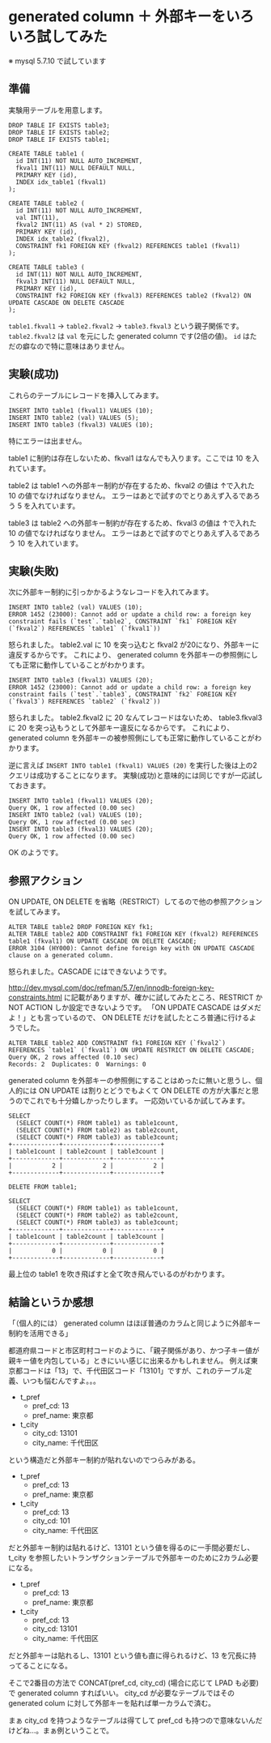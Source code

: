 # generated column ＋ 外部キーをいろいろ試してみた

※ mysql 5.7.10 で試しています

## 準備

実験用テーブルを用意します。

```
DROP TABLE IF EXISTS table3;
DROP TABLE IF EXISTS table2;
DROP TABLE IF EXISTS table1;

CREATE TABLE table1 (
  id INT(11) NOT NULL AUTO_INCREMENT,
  fkval1 INT(11) NULL DEFAULT NULL,
  PRIMARY KEY (id),
  INDEX idx_table1 (fkval1)
);

CREATE TABLE table2 (
  id INT(11) NOT NULL AUTO_INCREMENT,
  val INT(11),
  fkval2 INT(11) AS (val * 2) STORED,
  PRIMARY KEY (id),
  INDEX idx_table2 (fkval2),
  CONSTRAINT fk1 FOREIGN KEY (fkval2) REFERENCES table1 (fkval1)
);

CREATE TABLE table3 (
  id INT(11) NOT NULL AUTO_INCREMENT,
  fkval3 INT(11) NULL DEFAULT NULL,
  PRIMARY KEY (id),
  CONSTRAINT fk2 FOREIGN KEY (fkval3) REFERENCES table2 (fkval2) ON UPDATE CASCADE ON DELETE CASCADE
);
```

`table1.fkval1` -> `table2.fkval2` -> `table3.fkval3` という親子関係です。
`table2.fkval2` は `val` を元にした generated column です(2倍の値)。
`id` はただの癖なので特に意味はありません。

## 実験(成功)

これらのテーブルにレコードを挿入してみます。

```
INSERT INTO table1 (fkval1) VALUES (10);
INSERT INTO table2 (val) VALUES (5);
INSERT INTO table3 (fkval3) VALUES (10);
```

特にエラーは出ません。

table1 に制約は存在しないため、fkval1 はなんでも入ります。ここでは 10 を入れています。

table2 は table1 への外部キー制約が存在するため、fkval2 の値は ↑で入れた 10 の値でなければなりません。
エラーはあとで試すのでとりあえず入るであろう 5 を入れています。

table3 は table2 への外部キー制約が存在するため、fkval3 の値は ↑で入れた 10 の値でなければなりません。
エラーはあとで試すのでとりあえず入るであろう 10 を入れています。

## 実験(失敗)

次に外部キー制約に引っかかるようなレコードを入れてみます。

```
INSERT INTO table2 (val) VALUES (10);
ERROR 1452 (23000): Cannot add or update a child row: a foreign key constraint fails (`test`.`table2`, CONSTRAINT `fk1` FOREIGN KEY (`fkval2`) REFERENCES `table1` (`fkval1`))
```

怒られました。
table2.val に 10 を突っ込むと fkval2 が20になり、外部キーに違反するからです。
これにより、 generated column を外部キーの参照側にしても正常に動作していることがわかります。

```
INSERT INTO table3 (fkval3) VALUES (20);
ERROR 1452 (23000): Cannot add or update a child row: a foreign key constraint fails (`test`.`table3`, CONSTRAINT `fk2` FOREIGN KEY (`fkval3`) REFERENCES `table2` (`fkval2`))
```

怒られました。
table2.fkval2 に 20 なんてレコードはないため、 table3.fkval3 に 20 を突っ込もうとして外部キー違反になるからです。
これにより、 generated column を外部キーの被参照側にしても正常に動作していることがわかります。

逆に言えば `INSERT INTO table1 (fkval1) VALUES (20)` を実行した後は上の2クエリは成功することになります。
実験(成功)と意味的には同じですが一応試しておきます。

```
INSERT INTO table1 (fkval1) VALUES (20);
Query OK, 1 row affected (0.00 sec)
INSERT INTO table2 (val) VALUES (10);
Query OK, 1 row affected (0.00 sec)
INSERT INTO table3 (fkval3) VALUES (20);
Query OK, 1 row affected (0.00 sec)
```

OK のようです。

## 参照アクション

ON UPDATE, ON DELETE を省略（RESTRICT）してるので他の参照アクションを試してみます。

```
ALTER TABLE table2 DROP FOREIGN KEY fk1;
ALTER TABLE table2 ADD CONSTRAINT fk1 FOREIGN KEY (fkval2) REFERENCES table1 (fkval1) ON UPDATE CASCADE ON DELETE CASCADE;
ERROR 3104 (HY000): Cannot define foreign key with ON UPDATE CASCADE clause on a generated column.
```

怒られました。CASCADE にはできないようです。

http://dev.mysql.com/doc/refman/5.7/en/innodb-foreign-key-constraints.html に記載がありますが、確かに試してみたところ、RESTRICT か NOT ACTION しか設定できないようです。
「ON UPDATE CASCADE はダメだよ！」とも言っているので、 ON DELETE だけを試したところ普通に行けるようでした。

```
ALTER TABLE table2 ADD CONSTRAINT fk1 FOREIGN KEY (`fkval2`) REFERENCES `table1` (`fkval1`) ON UPDATE RESTRICT ON DELETE CASCADE;
Query OK, 2 rows affected (0.10 sec)
Records: 2  Duplicates: 0  Warnings: 0
```

generated column を外部キーの参照側にすることはめったに無いと思うし、個人的には ON UPDATE は割りとどうでもよくて ON DELETE の方が大事だと思うのでこれでも十分嬉しかったりします。
一応効いているか試してみます。

```
SELECT
  (SELECT COUNT(*) FROM table1) as table1count,
  (SELECT COUNT(*) FROM table2) as table2count,
  (SELECT COUNT(*) FROM table3) as table3count;
+-------------+-------------+-------------+
| table1count | table2count | table3count |
+-------------+-------------+-------------+
|           2 |           2 |           2 |
+-------------+-------------+-------------+

DELETE FROM table1;

SELECT
  (SELECT COUNT(*) FROM table1) as table1count,
  (SELECT COUNT(*) FROM table2) as table2count,
  (SELECT COUNT(*) FROM table3) as table3count;
+-------------+-------------+-------------+
| table1count | table2count | table3count |
+-------------+-------------+-------------+
|           0 |           0 |           0 |
+-------------+-------------+-------------+
```

最上位の table1 を吹き飛ばすと全て吹き飛んでいるのがわかります。

## 結論というか感想

「（個人的には） generated column はほぼ普通のカラムと同じように外部キー制約を活用できる」

都道府県コードと市区町村コードのように、「親子関係があり、かつ子キー値が親キー値を内包している」ときにいい感じに出来るかもしれません。
例えば東京都コードは「13」で、千代田区コード「13101」ですが、これのテーブル定義、いつも悩むんですよ。。。

- t_pref
  - pref_cd: 13
  - pref_name: 東京都
- t_city
  - city_cd: 13101
  - city_name: 千代田区

という構造だと外部キー制約が貼れないのでつらみがある。

- t_pref
  - pref_cd: 13
  - pref_name: 東京都
- t_city
  - pref_cd: 13
  - city_cd: 101
  - city_name: 千代田区

だと外部キー制約は貼れるけど、13101 という値を得るのに一手間必要だし、t_city を参照したいトランザクションテーブルで外部キーのために2カラム必要になる。

- t_pref
  - pref_cd: 13
  - pref_name: 東京都
- t_city
  - pref_cd: 13
  - city_cd: 13101
  - city_name: 千代田区

だと外部キーは貼れるし、13101 という値も直に得られるけど、13 を冗長に持ってることになる。

そこで2番目の方法で CONCAT(pref_cd, city_cd) (場合に応じて LPAD も必要)で generated column すればいい。
city_cd が必要なテーブルではその generated colum に対して外部キーを貼れば単一カラムで済む。

まぁ city_cd を持つようなテーブルは得てして pref_cd も持つので意味ないんだけどね…。まぁ例ということで。

